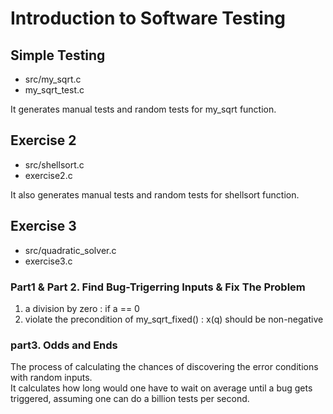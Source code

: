 # Introduction to Software Testing

## Simple Testing

- src/my_sqrt.c
- my_sqrt_test.c

It generates manual tests and random tests for my_sqrt function.

## Exercise 2

- src/shellsort.c
- exercise2.c

It also generates manual tests and random tests for shellsort function.

## Exercise 3

- src/quadratic_solver.c
- exercise3.c

### Part1 & Part 2. Find Bug-Trigerring Inputs & Fix The Problem

1. a division by zero : if a == 0
2. violate the precondition of my_sqrt_fixed() : x(q) should be non-negative

### part3. Odds and Ends

The process of calculating the chances of discovering the error conditions with random inputs.<br>
It calculates how long would one have to wait on average until a bug gets triggered, assuming one can do a billion tests per second.
